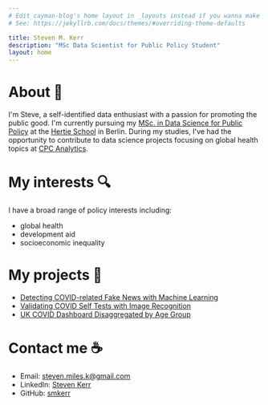```yaml
---
# Edit cayman-blog's home layout in _layouts instead if you wanna make some changes
# See: https://jekyllrb.com/docs/themes/#overriding-theme-defaults

title: Steven M. Kerr
description: "MSc Data Scientist for Public Policy Student"
layout: home
---
```


# About :wave:
I'm Steve, a self-identified data enthusiast with a passion for promoting the public good. I'm currently pursuing my [MSc. in Data Science for Public Policy](https://www.hertie-school.org/en/mds) at the [Hertie School](https://www.hertie-school.org/en/) in Berlin. During my studies, I've had the opportunity to contribute to data science projects focusing on global health topics at [CPC Analytics](https://www.cpc-analytics.com).

# My interests :mag:
I have a broad range of policy interests including:
* global health
* development aid
* socioeconomic inequality

# My projects :construction_worker:
* <a href="/projects.html#detecting-covid-fake-news">Detecting COVID-related Fake News with Machine Learning</a>
* <a href="/projects.html#validating-covid-self-tests">Validating COVID Self Tests with Image Recognition</a>
* <a href="/projects.html#uk-covid-dashboard">UK COVID Dashboard Disaggregated by Age Group</a>

# Contact me :coffee:
* Email: [steven.miles.k@gmail.com](mailto:steven.miles.k@gmail.com)
* LinkedIn: [Steven Kerr](https://www.linkedin.com/in/stevenmileskerr/)
* GitHub: [smkerr](https://github.com/smkerr)
